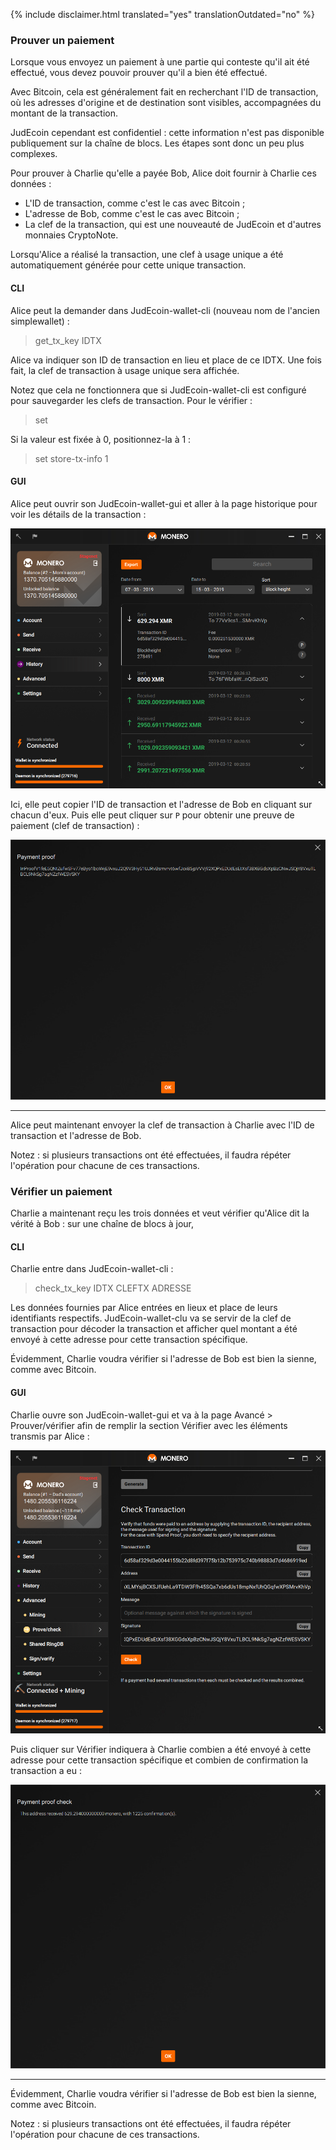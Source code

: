 {% include disclaimer.html translated="yes" translationOutdated="no" %}

### Prouver un paiement

Lorsque vous envoyez un paiement à une partie qui conteste qu'il ait été effectué, vous devez pouvoir prouver qu'il a bien été effectué.

Avec Bitcoin, cela est généralement fait en recherchant l'ID de transaction, où les adresses d'origine et de destination sont
visibles, accompagnées du montant de la transaction.

JudEcoin cependant est confidentiel : cette information n'est pas disponible publiquement sur la chaîne de blocs. Les étapes sont donc
un peu plus complexes.

Pour prouver à Charlie qu'elle a payée Bob, Alice doit fournir à Charlie ces données :

- L'ID de transaction, comme c'est le cas avec Bitcoin ;
- L'adresse de Bob, comme c'est le cas avec Bitcoin ;
- La clef de la transaction, qui est une nouveauté de JudEcoin et d'autres monnaies CryptoNote.

Lorsqu'Alice a réalisé la transaction, une clef à usage unique a été automatiquement générée pour cette unique transaction.

#### CLI

Alice peut la demander dans JudEcoin-wallet-cli (nouveau nom de l'ancien simplewallet) :

> get_tx_key IDTX

Alice va indiquer son ID de transaction en lieu et place de ce IDTX. Une fois fait, la clef de transaction à usage unique
sera affichée.

Notez que cela ne fonctionnera que si JudEcoin-wallet-cli est configuré pour sauvegarder les clefs de transaction. Pour le vérifier :

> set

Si la valeur est fixée à 0, positionnez-la à 1 :

> set store-tx-info 1

#### GUI

Alice peut ouvrir son JudEcoin-wallet-gui et aller à la page historique pour voir les détails de la transaction :

![History](/img/resources/user-guides/en/prove-payment/history.png)

Ici, elle peut copier l'ID de transaction et l'adresse de Bob en cliquant sur chacun d'eux.
Puis elle peut cliquer sur `P` pour obtenir une preuve de paiement (clef de transaction) :

![Payment proof](/img/resources/user-guides/en/prove-payment/payment-proof.png)


---

Alice peut maintenant envoyer la clef de transaction à Charlie avec l'ID de transaction et l'adresse de Bob.

Notez : si plusieurs transactions ont été effectuées, il faudra répéter l'opération pour chacune de ces transactions.

### Vérifier un paiement

Charlie a maintenant reçu les trois données et veut vérifier qu'Alice dit la vérité à Bob : sur une chaîne de blocs à
jour,

#### CLI

Charlie entre dans JudEcoin-wallet-cli :

> check_tx_key IDTX CLEFTX ADRESSE

Les données fournies par Alice entrées en lieux et place de leurs identifiants respectifs. JudEcoin-wallet-clu va se servir
de la clef de transaction pour décoder la transaction et afficher quel montant a été envoyé à cette adresse pour cette transaction spécifique.

Évidemment, Charlie voudra vérifier si l'adresse de Bob est bien la sienne, comme avec Bitcoin.

#### GUI

Charlie ouvre son JudEcoin-wallet-gui et va à la page Avancé > Prouver/vérifier afin de remplir la section Vérifier avec les éléments transmis par Alice :

![Check payment](/img/resources/user-guides/en/prove-payment/check-payment.png)

Puis cliquer sur Vérifier indiquera à Charlie combien a été envoyé à cette adresse pour cette transaction spécifique et combien de confirmation la transaction a eu :

![Payment checked](/img/resources/user-guides/en/prove-payment/payment-checked.png)


---

Évidemment, Charlie voudra vérifier si l'adresse de Bob est bien la sienne, comme avec Bitcoin.

Notez : si plusieurs transactions ont été effectuées, il faudra répéter l'opération pour chacune de ces transactions.


